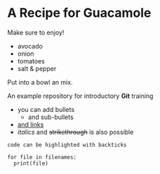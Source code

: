 # A Recipe for Guacamole

Make sure to enjoy!

- avocado
- onion
- tomatoes
- salt & pepper

Put into a bowl an mix.


An example repository for introductory **Git** training

<!-- add HTML comment -->

- you can add bullets
  - and sub-bullets
- [and links](https://bio-it.embl.de)
- *italics* and ~~strikethrough~~ is also possible

`code can be highlighted with backticks`

```
for file in filenames:
  print(file)
```
